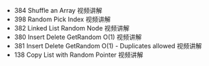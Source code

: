 - 384	Shuffle an Array	视频讲解
- 398	Random Pick Index	视频讲解
- 382	Linked List Random Node	视频讲解
- 380	Insert Delete GetRandom O(1)	视频讲解
- 381	Insert Delete GetRandom O(1) - Duplicates allowed	视频讲解
- 138	Copy List with Random Pointer	视频讲解